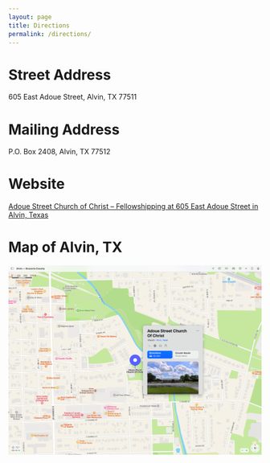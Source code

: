 ```yaml
---
layout: page
title: Directions
permalink: /directions/
---
```


# Street Address

605 East Adoue Street, Alvin, TX  77511

# Mailing Address

P.O. Box 2408, Alvin, TX  77512

# Website

[Adoue Street Church of Christ – Fellowshipping at 605 East Adoue Street in Alvin, Texas](https://www.ascoc.org/)

# Map of Alvin, TX

![ASCOC Alvin Map](/assets/img/ASCOC-Alvin-Map.png)